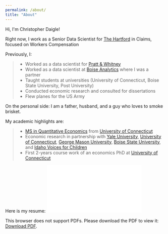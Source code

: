 ```yaml
---
permalink: /about/
title: "About"
---
```


Hi, I'm Christopher Daigle!

Right now, I work as a Senior Data Scientist for [The Hartford](https://www.thehartford.com) in Claims, focused on Workers Compensation

Previously, I:
> * Worked as a data scientist for [Pratt & Whitney](https://prattwhitney.com/en)
> * Worked as a data scientist at [Boise Analytics](https://medium.com/cam-crow/bye-bye-boise-analytics-7bdc8aad36f9) where I was a partner
> * Taught students at universities (University of Connecticut, Boise State University, Post University)
> * Conducted economic research and consulted for dissertations
> * Flew planes for the US Army

On the personal side: I am a father, husband, and a guy who loves to smoke brisket.

My academic highlights are:
> * [MS in Quantitative Economics](https://msqe.econ.uconn.edu) from [University of Connecticut](https://uconn.edu)
> * Economic research in partnership with [Yale University](https://www.yale.edu), [University of Connecticut](https://uconn.edu), [George Mason University](https://www2.gmu.edu), [Boise State University](https://www.boisestate.edu), and [Idaho Voices for Children](https://www.idahovoices.org)
> * First 2-years course work of an economics PhD at [University of Connecticut](https://uconn.edu)

Here is my resume:
<object data="/assets/docs/200728.pdf" type="application/pdf" width="400px" height="550px">
    <embed src="/assets/docs/200728.pdf">
        <p>This browser does not support PDFs. Please download the PDF to view it: <a href="/assets/docs/200728.pdf">Download PDF</a>.</p>
    </embed>
</object>
